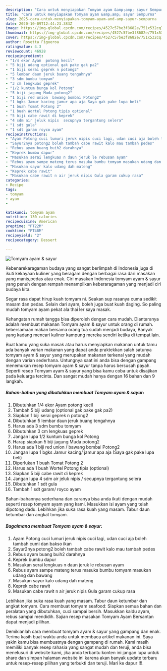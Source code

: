 ```yaml
---
description: "Cara untuk menyiapakan Tomyam ayam &amp;amp; sayur Sempurna"
title: "Cara untuk menyiapakan Tomyam ayam &amp;amp; sayur Sempurna"
slug: 2025-cara-untuk-menyiapakan-tomyam-ayam-and-amp-sayur-sempurna
date: 2020-10-09T12:44:23.383Z
image: https://img-global.cpcdn.com/recipes/4527c57be3f8682e/751x532cq70/tomyam-ayam-sayur-foto-resep-utama.jpg
thumbnail: https://img-global.cpcdn.com/recipes/4527c57be3f8682e/751x532cq70/tomyam-ayam-sayur-foto-resep-utama.jpg
cover: https://img-global.cpcdn.com/recipes/4527c57be3f8682e/751x532cq70/tomyam-ayam-sayur-foto-resep-utama.jpg
author: Rosetta Figueroa
ratingvalue: 4.3
reviewcount: 46928
recipeingredient:
- "1/4 ekor Ayam  potong kecil"
- "5 biji udang optional gak pake gak pa2"
- "1 biji serai geprek n potong2"
- "5 lembar daun jeruk buang tengahnya"
- "3 sdm bumbu tomyam"
- "3 cm lengkuas geprek"
- "1/2 kuntum bunga kol Potong"
- "5 biji jagung Muda potong2"
- "1 biji red union  bawang bombai Potong2"
- "1 bgks Jamur kacing jamur apa aja Saya gak pake lupa beli"
- "1 buah Tomat Potong 2"
- "1 buah Wortel Potong tipis optional"
- "5 biji cabe rawit di keprek"
- "4 sdm air jeluk nipis  secupnya tergantung selera"
- "1 sdt gula"
- "1 sdt garam royco ayam"
recipeinstructions:
- "Ayam Potong cuci lumuri jeruk nipis cuci lagi, udan cuci aja boleh tambah cumi dan bakso ikan"
- "Sayur2nya potong2 boleh tambah cabe rawit kalo mau tambah pedes"
- "Rebus ayam buang buih2 darahnya"
- "Keprek bumbu dapur"
- "Masukan serai lengkuas n daun jeruk le rebusan ayam"
- "Rebus ayam sampe mateng terus masuka bumbu tomyam masukan udang dan bawang"
- "Masukan sayur kalo udang dah mateng"
- "Keprek cabe rawit"
- "Masukan cabe rawit n air jeruk nipis Gula garam cukup rasa"
categories:
- Recipe
tags:
- tomyam
- ayam
- 

katakunci: tomyam ayam  
nutrition: 130 calories
recipecuisine: American
preptime: "PT22M"
cooktime: "PT48M"
recipeyield: "2"
recipecategory: Dessert

---
```



![Tomyam ayam &amp; sayur](https://img-global.cpcdn.com/recipes/4527c57be3f8682e/751x532cq70/tomyam-ayam-sayur-foto-resep-utama.jpg)

Kebenarekaragaman budaya yang sangat berlimpah di Indonesia juga di ikuti kekayaan kuliner yang beragam dengan berbagai rasa dari masakan yang manis,pedas atau enak. Ciri masakan Indonesia tomyam ayam &amp; sayur yang penuh dengan rempah menampilkan keberaragaman yang menjadi ciri budaya kita.


Segar rasa dapat hirup kuah tomyam ni. Seakan sup rasanya cuma sedikit masam dan pedas. Selain dari ayam, boleh juga buat kuah daging. So paling mudah tomyam ayam pekat ala thai ler saya masak.

Kehangatan rumah tangga bisa diperoleh dengan cara mudah. Diantaranya adalah membuat makanan Tomyam ayam &amp; sayur untuk orang di rumah. kebersamaan makan bersama orang tua sudah menjadi budaya, Banyak yang kadang mencari kuliner kampung mereka sendiri ketika di tempat lain.

Buat kamu yang suka masak atau harus menyiapkan makanan untuk tamu ada banyak varian makanan yang dapat anda praktekkan salah satunya tomyam ayam &amp; sayur yang merupakan makanan terkenal yang mudah dengan varian sederhana. Untungnya saat ini anda bisa dengan gampang menemukan resep tomyam ayam &amp; sayur tanpa harus bersusah payah.
Seperti resep Tomyam ayam &amp; sayur yang bisa kamu coba untuk disajikan pada keluarga tercinta. Dan sangat mudah hanya dengan 16 bahan dan 9 langkah.


<!--inarticleads1-->

##### Bahan-bahan yang dibutuhkan membuat Tomyam ayam &amp; sayur:

1. Dibutuhkan 1/4 ekor Ayam  potong kecil
1. Tambah 5 biji udang (optional gak pake gak pa2)
1. Siapkan 1 biji serai geprek n potong2
1. Dibutuhkan 5 lembar daun jeruk buang tengahnya
1. Harus ada 3 sdm bumbu tomyam
1. Dibutuhkan 3 cm lengkuas geprek
1. Jangan lupa 1/2 kuntum bunga kol Potong
1. Harap siapkan 5 biji jagung Muda potong2
1. Harus ada 1 biji red union / bawang bombai Potong2
1. Jangan lupa 1 bgks Jamur kacing/ jamur apa aja (Saya gak pake lupa beli)
1. Diperlukan 1 buah Tomat Potong 2
1. Harus ada 1 buah Wortel Potong tipis (optional)
1. Siapkan 5 biji cabe rawit di keprek
1. Jangan lupa 4 sdm air jeluk nipis / secupnya tergantung selera
1. Dibutuhkan 1 sdt gula
1. Tambah 1 sdt garam/ royco ayam


Bahan-bahannya sederhana dan caranya bisa anda ikuti dengan mudah seperti resep tomyam ayam yang kami. Masukkan isi ayam yang telah dipotong dadu. Lebihkan jika suka rasa kuah yang masam. Tabur daun ketumbar dan angkat tomyam. 

<!--inarticleads2-->

##### Bagaimana membuat  Tomyam ayam &amp; sayur:

1. Ayam Potong cuci lumuri jeruk nipis cuci lagi, udan cuci aja boleh tambah cumi dan bakso ikan
1. Sayur2nya potong2 boleh tambah cabe rawit kalo mau tambah pedes
1. Rebus ayam buang buih2 darahnya
1. Keprek bumbu dapur
1. Masukan serai lengkuas n daun jeruk le rebusan ayam
1. Rebus ayam sampe mateng terus masuka bumbu tomyam masukan udang dan bawang
1. Masukan sayur kalo udang dah mateng
1. Keprek cabe rawit
1. Masukan cabe rawit n air jeruk nipis Gula garam cukup rasa


Lebihkan jika suka rasa kuah yang masam. Tabur daun ketumbar dan angkat tomyam. Cara membuat tomyam seafood: Siapkan semua bahan dan peralatan yang dibutuhkan, cuci sampai bersih. Masukkan kaldu ayam, rebus sampai mendidih. Sajian resep masakan Tomyam Ayam Bersantan dapat menjadi pilihan. 

Demikianlah cara membuat tomyam ayam &amp; sayur yang gampang dan enak. Terima kasih buat waktu anda untuk membaca artikel makanan ini. Saya yakin kamu bisa membuatnya dengan gampang di rumah. Kami masih memiliki banyak resep rahasia yang sangat mudah dan teruji, anda bisa menelusuri di website kami, jika anda terbantu konten ini jangan lupa untuk share dan simpan halaman website ini karena akan banyak update terbaru untuk resep-resep pilihan yang terbukti dan teruji. Mari ke dapur !!!. 
